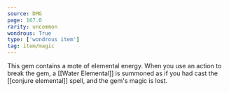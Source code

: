 ```yaml
---
source: DMG
page: 167.0
rarity: uncommon
wondrous: True
type: ['wondrous item']
tag: item/magic
---
```


This gem contains a mote of elemental energy. When you use an action to break the gem, a [[Water Elemental]] is summoned as if you had cast the [[conjure elemental]] spell, and the gem's magic is lost.


